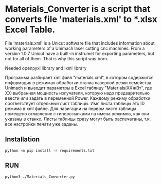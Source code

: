 # Materials_Converter is a script that converts file 'materials.xml' to  *.xlsx Excel Table.
File 'materials.xml' is a Unicut software file that includes information about working parameters
of a Unimach laser cutting cnc machines. From a version 1.0.7 Unicut have a built-in instrumet for exporting parameters,
but not for all of them. That is why this script was born.

Needed openpyxl library
and lxml library


Программа разбирает xml файл "materials.xml", в котором
содержится информация о режимах обработки станка лазерной резки
семейства Unimach и выводит параметры в Excel таблицу "Materials(XX)кВт",
где XX-выбранная мощность излучателя, которую надо предварительно ввести или задать в переменной Power.
Каждому режиму обработки соответствует отдельный лист таблицы. Имя листа
таблицы это ID режима в xml файле. Для навигации на первом листе таблицы
помещено оглавление с гиперссылками на имена режимов, как они указаны
в станке. Листы таблицы сразу могут быть распечатаны, т.к. все настройки печати уже заданы.

## Installation
```python -m pip install -r requirements.txt```

## RUN
```python3 ./Materials_Converter.py```
